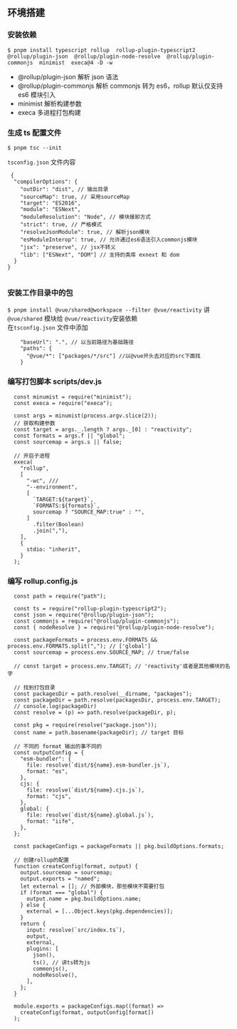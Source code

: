 ## 环境搭建

### 安装依赖

`$ pnpm install typescript rollup  rollup-plugin-typescript2 @rollup/plugin-json  @rollup/plugin-node-resolve  @rollup/plugin-commonjs  minimist  execa@4 -D -w`

- @rollup/plugin-json 解析 json 语法
- @rollup/plugin-commonjs 解析 commonjs 转为 es6，rollup 默认仅支持 es6 模块引入
- minimist 解析构建参数
- execa 多进程打包构建

### 生成 ts 配置文件

`$ pnpm tsc --init`

`tsconfig.json` 文件内容

```
 {
  "compilerOptions": {
    "outDir": "dist", // 输出目录
    "sourceMap": true, // 采用sourceMap
    "target": "ES2016",
    "module": "ESNext",
    "moduleResolution": "Node", // 模块接卸方式
    "strict": true, // 严格模式
    "resolveJsonModule": true, // 解析json模块
    "esModuleInterop": true, // 允许通过es6语法引入commonjs模块
    "jsx": "preserve", // jsx不转义
    "lib": ["ESNext", "DOM"] // 支持的类库 exnext 和 dom
  }
}


```

### 安装工作目录中的包

`$ pnpm install @vue/shared@workspace --filter @vue/reactivity` 讲 `@vue/shared` 模块给 `@vue/reactivity`安装依赖  
在`tsconfig.json` 文件中添加

```
    "baseUrl": ".", // 以当前路径为基础路径
    "paths": {
      "@vue/*": ["packages/*/src"] //以@vue开头去对应的src下面找
    }
```

### 编写打包脚本 scripts/dev.js

```
  const minumist = require("minimist");
  const execa = require("execa");

  const args = minumist(process.argv.slice(2));
  // 获取构建参数
  const target = args._.length ? args._[0] : "reactivity";
  const formats = args.f || "global";
  const sourcemap = args.s || false;

  // 开启子进程
  execa(
    "rollup",
    [
      "-wc", ///
      "--environment",
      [
        `TARGET:${target}`,
        `FORMATS:${formats}`,
        sourcemap ? "SOURCE_MAP:true" : "",
      ]
        .filter(Boolean)
        .join(","),
    ],
    {
      stdio: "inherit",
    }
  );

```


### 编写 rollup.config.js
```
  const path = require("path");

  const ts = require("rollup-plugin-typescript2");
  const json = require("@rollup/plugin-json");
  const commonjs = require("@rollup/plugin-commonjs");
  const { nodeResolve } = require("@rollup/plugin-node-resolve");

  const packageFormats = process.env.FORMATS && process.env.FORMATS.split(","); // ['global']
  const sourcemap = process.env.SOURCE_MAP; // true/false

  // const target = process.env.TARGET; // 'reactivity'或者是其他模块的名字

  // 找到打包目录
  const packagesDir = path.resolve(__dirname, "packages");
  const packageDir = path.resolve(packagesDir, process.env.TARGET);
  // console.log(packageDir)
  const resolve = (p) => path.resolve(packageDir, p);

  const pkg = require(resolve("package.json"));
  const name = path.basename(packageDir); // target 目标

  // 不同的 format 输出的事不同的
  const outputConfig = {
    "esm-bundler": {
      file: resolve(`dist/${name}.esm-bundler.js`),
      format: "es",
    },
    cjs: {
      file: resolve(`dist/${name}.cjs.js`),
      format: "cjs",
    },
    global: {
      file: resolve(`dist/${name}.global.js`),
      format: "iife",
    },
  };

  const packageConfigs = packageFormats || pkg.buildOptions.formats; 

  // 创建rollup的配置
  function createConfig(format, output) {
    output.sourcemap = sourcemap;
    output.exports = "named";
    let external = []; // 外部模块，那些模块不需要打包
    if (format === "global") {
      output.name = pkg.buildOptions.name;
    } else {
      external = [...Object.keys(pkg.dependencies)];
    }
    return {
      input: resolve(`src/index.ts`),
      output,
      external,
      plugins: [
        json(),
        ts(), // 讲ts转为js
        commonjs(),
        nodeResolve(),
      ],
    };
  }

  module.exports = packageConfigs.map((format) =>
    createConfig(format, outputConfig[format])
  );


```
